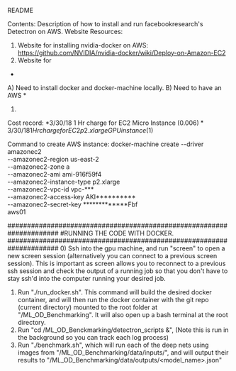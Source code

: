 README

Contents: Description of how to install and run facebookresearch's Detectron on AWS.
Website Resources:
1) Website for installing nvidia-docker on AWS: https://github.com/NVIDIA/nvidia-docker/wiki/Deploy-on-Amazon-EC2
2) Website for

*
A) Need to install docker and docker-machine locally.
B) Need to have an AWS 
*

1) 




Cost record:
*3/30/18 1 Hr charge for EC2 Micro Instance ($0.006)
*3/30/18 1 Hr charge for EC2 p2.xlarge GPU instance ($1)



Command to create AWS instance:
docker-machine create --driver amazonec2 \
                      --amazonec2-region us-east-2 \
                      --amazonec2-zone a \
                      --amazonec2-ami ami-916f59f4 \
                      --amazonec2-instance-type p2.xlarge \
                      --amazonec2-vpc-id vpc-*** \
                      --amazonec2-access-key AKI********** \
                      --amazonec2-secret-key *************Fbf \
                      aws01



#####################################################################
#RUNNING THE CODE WITH DOCKER.
#####################################################################
0) Ssh into the gpu machine, and run "screen" to open a new screen session
(alternatively you can connect to a previous screen session). This is important
as screen allows you to reconnect to a previous ssh session and check the output
of a running job so that you don't have to stay ssh'd into the computer running
your desired job.
1) Run "./run_docker.sh". This command will build the desired docker container, and will
then run the docker container with the git repo (current directory) mounted to the
root folder at "/ML_OD_Benchmarking". It will also open up a bash terminal
at the root directory.
2) Run "cd /ML_OD_Benckmarking/detectron_scripts &", (Note this is run in the background
so you can track each log process)
3) Run "./benchmark.sh", which will run each of the deep nets using images
from "/ML_OD_Benchmarking/data/inputs/", and will output their results
to "/ML_OD_Benchmarking/data/outputs/<model_name>.json"





